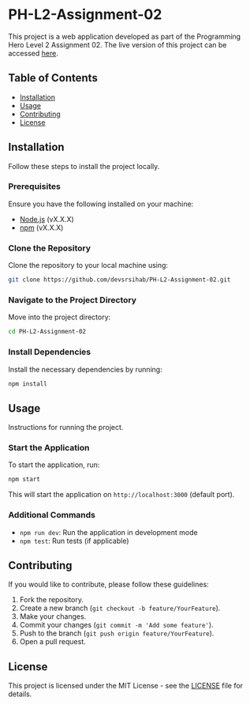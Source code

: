 # PH-L2-Assignment-02

This project is a web application developed as part of the Programming Hero Level 2 Assignment 02. The live version of this project can be accessed [here](https://ph-l2-a2-self.vercel.app).

## Table of Contents

- [Installation](#installation)
- [Usage](#usage)
- [Contributing](#contributing)
- [License](#license)

## Installation

Follow these steps to install the project locally.

### Prerequisites

Ensure you have the following installed on your machine:

- [Node.js](https://nodejs.org/) (vX.X.X)
- [npm](https://www.npmjs.com/get-npm) (vX.X.X)

### Clone the Repository

Clone the repository to your local machine using:

```bash
git clone https://github.com/devsrsihab/PH-L2-Assignment-02.git
```

### Navigate to the Project Directory

Move into the project directory:

```bash
cd PH-L2-Assignment-02
```

### Install Dependencies

Install the necessary dependencies by running:

```bash
npm install
```

## Usage

Instructions for running the project.

### Start the Application

To start the application, run:

```bash
npm start
```

This will start the application on `http://localhost:3000` (default port).

### Additional Commands

- `npm run dev`: Run the application in development mode
- `npm test`: Run tests (if applicable)

## Contributing

If you would like to contribute, please follow these guidelines:

1. Fork the repository.
2. Create a new branch (`git checkout -b feature/YourFeature`).
3. Make your changes.
4. Commit your changes (`git commit -m 'Add some feature'`).
5. Push to the branch (`git push origin feature/YourFeature`).
6. Open a pull request.

## License

This project is licensed under the MIT License - see the [LICENSE](LICENSE) file for details.

